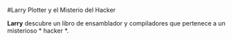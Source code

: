#Larry Plotter y el Misterio del Hacker 

**Larry** descubre un libro de ensamblador y compiladores que pertenece a un
misterioso  * hacker *. 














